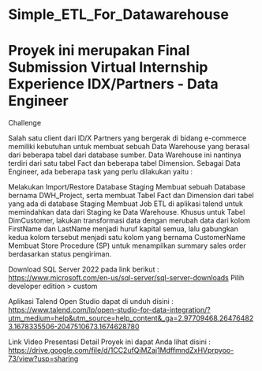 # Simple_ETL_For_Datawarehouse
# Proyek ini merupakan Final Submission Virtual Internship Experience IDX/Partners - Data Engineer

Challenge

Salah satu client dari ID/X Partners yang bergerak di bidang e-commerce memiliki kebutuhan untuk membuat sebuah Data Warehouse yang berasal dari beberapa tabel dari database sumber. Data Warehouse ini nantinya terdiri dari satu tabel Fact dan beberapa tabel Dimension. Sebagai Data Engineer, ada beberapa task yang perlu dilakukan yaitu : 

Melakukan Import/Restore Database Staging
Membuat sebuah Database bernama DWH_Project, serta membuat Tabel Fact dan Dimension dari tabel yang ada di database Staging
Membuat Job ETL di aplikasi talend untuk memindahkan data dari Staging ke Data Warehouse. Khusus untuk Tabel DimCustomer, lakukan transformasi data dengan merubah data dari kolom FirstName dan LastName menjadi huruf kapital semua, lalu gabungkan kedua kolom tersebut menjadi satu kolom yang bernama CustomerName
Membuat Store Procedure (SP) untuk menampilkan summary sales order berdasarkan status pengiriman.


Download SQL Server 2022 pada link berikut :
https://www.microsoft.com/en-us/sql-server/sql-server-downloads 
 Pilih developer edition > custom



Aplikasi Talend Open Studio dapat di unduh disini :
https://www.talend.com/lp/open-studio-for-data-integration/?utm_medium=help&utm_source=help_content&_ga=2.97709468.264764823.1678335506-2047510673.1674628780

Link Video Presentasi Detail Proyek ini dapat Anda lihat disini : 
https://drive.google.com/file/d/1CC2ufQiMZaj1MdffmndZxHVprpyoo-73/view?usp=sharing






